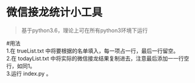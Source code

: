 # 微信接龙统计小工具  
>基于python3.6，理论上可在所有python3环境下运行  

#用法  
1.在 trueList.txt 中将要根据的名单填入，每一项占一行，最后一行留空。  
2.在 todayList.txt 中将实际的微信接龙结果复制进去，注意最后添加一一行空行，如同1。  
3.运行 index.py 。  
